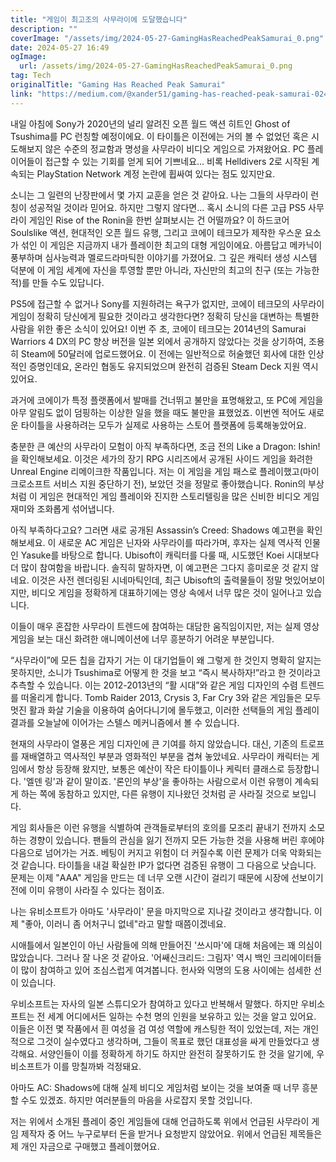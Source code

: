 ```yaml
---
title: "게임이 최고조의 사무라이에 도달했습니다"
description: ""
coverImage: "/assets/img/2024-05-27-GamingHasReachedPeakSamurai_0.png"
date: 2024-05-27 16:49
ogImage:
  url: /assets/img/2024-05-27-GamingHasReachedPeakSamurai_0.png
tag: Tech
originalTitle: "Gaming Has Reached Peak Samurai"
link: "https://medium.com/@xander51/gaming-has-reached-peak-samurai-024c2dc167a8"
---
```


내일 아침에 Sony가 2020년의 널리 알려진 오픈 월드 액션 히트인 Ghost of Tsushima를 PC 런칭할 예정이에요. 이 타이틀은 이전에는 거의 볼 수 없었던 혹은 시도해보지 않은 수준의 정교함과 명성을 사무라이 비디오 게임으로 가져왔어요. PC 플레이어들이 접근할 수 있는 기회를 얻게 되어 기쁘네요... 비록 Helldivers 2로 시작된 계속되는 PlayStation Network 계정 논란에 휩싸여 있다는 점도 있지만요.

소니는 그 일련의 난장판에서 몇 가지 교훈을 얻은 것 같아요. 나는 그들의 사무라이 런칭이 성공적일 것이라 믿어요. 하지만 그렇지 않다면... 혹시 소니의 다른 고급 PS5 사무라이 게임인 Rise of the Ronin을 한번 살펴보시는 건 어떨까요? 이 하드코어 Soulslike 액션, 현대적인 오픈 월드 유행, 그리고 코에이 테크모가 제작한 우스운 요소가 섞인 이 게임은 지금까지 내가 플레이한 최고의 대형 게임이에요. 아름답고 메카닉이 풍부하며 심사능력과 멜로드라마틱한 이야기를 가졌어요. 그 깊은 캐릭터 생성 시스템 덕분에 이 게임 세계에 자신을 투영할 뿐만 아니라, 자신만의 최고의 친구 (또는 가능한 적)를 만들 수도 있답니다.

PS5에 접근할 수 없거나 Sony를 지원하려는 욕구가 없지만, 코에이 테크모의 사무라이 게임이 정확히 당신에게 필요한 것이라고 생각한다면? 정확히 당신을 대변하는 특별한 사람을 위한 좋은 소식이 있어요! 이번 주 초, 코에이 테크모는 2014년의 Samurai Warriors 4 DX의 PC 향상 버전을 일본 외에서 공개하지 않았다는 것을 상기하여, 조용히 Steam에 50달러에 업로드했어요. 이 전에는 일반적으로 허술했던 회사에 대한 인상적인 증명인데요, 온라인 협동도 유지되었으며 완전히 검증된 Steam Deck 지원 역시 있어요.

과거에 코에이가 특정 플랫폼에서 발매를 건너뛰고 불만을 표명해왔고, 또 PC에 게임을 아무 알림도 없이 덤핑하는 이상한 일을 했을 때도 불만을 표했었죠. 이번엔 적어도 새로운 타이틀을 사용하려는 모두가 실제로 사용하는 스토어 플랫폼에 등록해놓았어요.

<div class="content-ad"></div>

충분한 큰 예산의 사무라이 모험이 아직 부족하다면, 조금 전의 Like a Dragon: Ishin!을 확인해보세요. 이것은 세가의 장기 RPG 시리즈에서 공개된 사이드 게임을 화려한 Unreal Engine 리메이크한 작품입니다. 저는 이 게임을 게임 패스로 플레이했고(마이크로소프트 서비스 지원 중단하기 전), 보았던 것을 정말로 좋아했습니다. Ronin의 부상처럼 이 게임은 현대적인 게임 플레이와 진지한 스토리텔링을 많은 신비한 비디오 게임 재미와 조화롭게 섞어냅니다.

아직 부족하다고요? 그러면 새로 공개된 Assassin’s Creed: Shadows 예고편을 확인해보세요. 이 새로운 AC 게임은 닌자와 사무라이를 따라가며, 후자는 실제 역사적 인물인 Yasuke를 바탕으로 합니다. Ubisoft이 캐릭터를 다룰 때, 시도했던 Koei 시대보다 더 많이 참여함을 바랍니다. 솔직히 말하자면, 이 예고편은 그다지 흥미로운 것 같지 않네요. 이것은 사전 렌더링된 시네마틱인데, 최근 Ubisoft의 출력물들이 정말 멋있어보이지만, 비디오 게임을 정확하게 대표하기에는 영상 속에서 너무 많은 것이 일어나고 있습니다.

이들이 매우 혼잡한 사무라이 트렌드에 참여하는 대담한 움직임이지만, 저는 실제 영상 게임을 보는 대신 화려한 애니메이션에 너무 흥분하기 어려운 부분입니다.

“사무라이”에 모든 칩을 갑자기 거는 이 대기업들이 왜 그렇게 한 것인지 명확히 알지는 못하지만, 소니가 Tsushima로 어떻게 한 것을 보고 “즉시 복사하자!”라고 한 것이라고 추측할 수 있습니다. 이는 2012-2013년의 “활 시대”와 같은 게임 디자인의 수렴 트렌드를 떠올리게 합니다. Tomb Raider 2013, Crysis 3, Far Cry 3와 같은 게임들은 모두 멋진 활과 화살 기술을 이용하여 숨어다니기에 몰두했고, 이러한 선택들의 게임 플레이 결과를 오늘날에 이어가는 스텔스 메커니즘에서 볼 수 있습니다.

<div class="content-ad"></div>

현재의 사무라이 열풍은 게임 디자인에 큰 기여를 하지 않았습니다. 대신, 기존의 트로프를 재배열하고 역사적인 부분과 영화적인 부분을 겹쳐 놓았네요. 사무라이 캐릭터는 게임에서 항상 등장해 왔지만, 보통은 예산이 작은 타이틀이나 케릭터 클래스로 등장합니다. '엘덴 링'과 같이 말이죠. '론인의 부상'을 좋아하는 사람으로서 이런 유행이 계속되게 하는 쪽에 동참하고 있지만, 다른 유행이 지나왔던 것처럼 곧 사라질 것으로 보입니다.

게임 회사들은 이런 유행을 식별하여 관객들로부터의 호의를 모조리 끝내기 전까지 소모하는 경향이 있습니다. 팬들의 관심을 잃기 전까지 모든 가능한 것을 사용해 버린 후에야 다음으로 넘어가는 거죠. 베팅이 커지고 위험이 더 커질수록 이런 문제가 더욱 악화되는 것 같습니다. 타이틀을 내걸 확실한 IP가 없다면 검증된 유행이 그 다음으로 낫습니다. 문제는 이제 "AAA" 게임을 만드는 데 너무 오랜 시간이 걸리기 때문에 시장에 선보이기 전에 이미 유행이 사라질 수 있다는 점이죠.

나는 유비소프트가 아마도 '사무라이' 문을 마지막으로 지나갈 것이라고 생각합니다. 이제 "좋아, 이러니 좀 어처구니 없네"라고 말할 때쯤이겠네요.

시애틀에서 일본인이 아닌 사람들에 의해 만들어진 '쓰시마'에 대해 처음에는 꽤 의심이 많았습니다. 그러나 잘 나온 것 같아요. '어쌔신크리드: 그림자' 역시 백인 크리에이터들이 많이 참여하고 있어 조심스럽게 여겨봅니다. 헌사와 익명의 도용 사이에는 섬세한 선이 있습니다.

<div class="content-ad"></div>

우비소프트는 자사의 일본 스튜디오가 참여하고 있다고 반복해서 말했다. 하지만 우비소프트는 전 세계 어디에서든 일하는 수천 명의 인원을 보유하고 있는 것을 알고 있어요. 이들은 이전 몇 작품에서 흰 여성을 검 여성 역할에 캐스팅한 적이 있었는데, 저는 개인적으로 그것이 실수였다고 생각하며, 그들이 목표로 했던 대표성을 싸게 만들었다고 생각해요. 서양인들이 이를 정확하게 하기도 하지만 완전히 잘못하기도 한 것을 알기에, 우비소프트가 이를 망칠까봐 걱정돼요.

아마도 AC: Shadows에 대해 실제 비디오 게임처럼 보이는 것을 보여줄 때 너무 흥분할 수도 있겠죠. 하지만 여러분들의 마음을 사로잡지 못할 것입니다.

저는 위에서 소개된 플레이 중인 게임들에 대해 언급하도록 위에서 언급된 사무라이 게임 제작자 중 어느 누구로부터 돈을 받거나 요청받지 않았어요. 위에서 언급된 제목들은 제 개인 자금으로 구매했고 플레이했어요.
